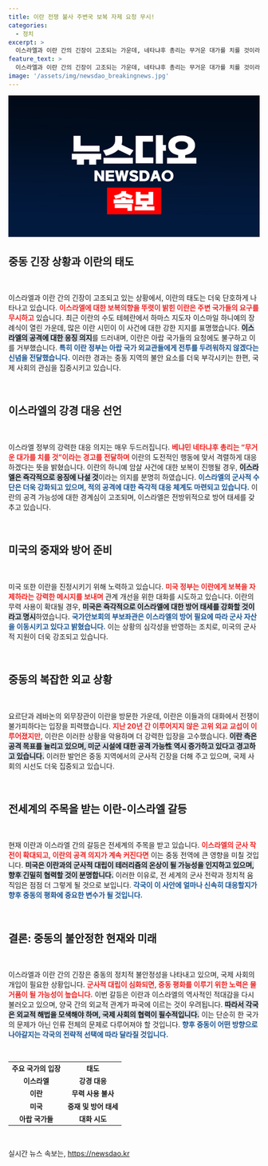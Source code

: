 ```yaml
---
title: 이란 전쟁 불사 주변국 보복 자제 요청 무시!
categories:
  - 정치
excerpt: >
  이스라엘과 이란 간의 긴장이 고조되는 가운데, 네타냐후 총리는 무거운 대가를 치를 것이라며 강력 대응을 예고했습니다. 이란은 전쟁을 불사하겠다는 입장을 고수하며 미국의 요청을 거부했습니다. 바이든 대통령은 즉각 안보회의를 소집해 사태를 주시하고 있습니다.
feature_text: >
  이스라엘과 이란 간의 긴장이 고조되는 가운데, 네타냐후 총리는 무거운 대가를 치를 것이라며 강력 대응을 예고했습니다. 이란은 전쟁을 불사하겠다는 입장을 고수하며 미국의 요청을 거부했습니다. 바이든 대통령은 즉각 안보회의를 소집해 사태를 주시하고 있습니다.
image: '/assets/img/newsdao_breakingnews.jpg'
---
```


<p><img src="/assets/img/newsdao_breakingnews.jpg" alt="flaretime 속보" /></p>

<h2 data-ke-size="size26">중동 긴장 상황과 이란의 태도</h2>

<p data-ke-size="size16">&nbsp;</p>

<p>이스라엘과 이란 간의 긴장이 고조되고 있는 상황에서, 이란의 태도는 더욱 단호하게 나타나고 있습니다. <b><span style="color: #ee2323;">이스라엘에 대한 보복의향을 뚜렷이 밝힌 이란은 주변 국가들의 요구를 무시하고</span></b> 있습니다. 최근 이란의 수도 테헤란에서 하마스 지도자 이스마일 하니예의 장례식이 열린 가운데, 많은 이란 시민이 이 사건에 대한 강한 지지를 표명했습니다. <b><span style="background-color: #21538527;">이스라엘의 공격에 대한 응징 의지</span></b>를 드러내며, 이란은 아랍 국가들의 요청에도 불구하고 이를 거부했습니다. <b><span style="color: #1a5490;">특히 이란 정부는 아랍 국가 외교관들에게 전투를 두려워하지 않겠다는 신념을 전달했습니다.</span></b> 이러한 경과는 중동 지역의 불안 요소를 더욱 부각시키는 한편, 국제 사회의 관심을 집중시키고 있습니다.</p>

<p data-ke-size="size16">&nbsp;</p>

<h2 data-ke-size="size26">이스라엘의 강경 대응 선언</h2>

<p data-ke-size="size16">&nbsp;</p>

<p>이스라엘 정부의 강력한 대응 의지는 매우 두드러집니다. <b><span style="color: #ee2323;">베냐민 네타냐후 총리는 “무거운 대가를 치를 것”이라는 경고를 전달하며</span></b> 이란의 도전적인 행동에 맞서 격렬하게 대응하겠다는 뜻을 밝혔습니다. 이란의 하니예 암살 사건에 대한 보복이 진행될 경우, <b><span style="background-color: #21538527;">이스라엘은 즉각적으로 응징에 나설 것</span></b>이라는 의지를 분명히 하였습니다. <b><span style="color: #1a5490;">이스라엘의 군사적 수단은 더욱 강화되고 있으며, 적의 공격에 대한 즉각적 대응 체계도 마련되고 있습니다.</span></b> 이란의 공격 가능성에 대한 경계심이 고조되며, 이스라엘은 전방위적으로 방어 태세를 갖추고 있습니다.</p>

<p data-ke-size="size16">&nbsp;</p>

<h2 data-ke-size="size26">미국의 중재와 방어 준비</h2>

<p data-ke-size="size16">&nbsp;</p>

<p>미국 또한 이란을 진정시키기 위해 노력하고 있습니다. <b><span style="color: #ee2323;">미국 정부는 이란에게 보복을 자제하라는 강력한 메시지를 보내며</span></b> 관계 개선을 위한 대화를 시도하고 있습니다. 이란의 무력 사용이 확대될 경우, <b><span style="background-color: #21538527;">미국은 즉각적으로 이스라엘에 대한 방어 태세를 강화할 것이라고 명시</span></b>하였습니다. <b><span style="color: #1a5490;">국가안보회의 부보좌관은 이스라엘의 방어 필요에 따라 군사 자산을 이동시키고 있다고 밝혔습니다.</span></b> 이는 상황의 심각성을 반영하는 조치로, 미국의 군사적 지원이 더욱 강조되고 있습니다.</p>

<p data-ke-size="size16">&nbsp;</p>

<h2 data-ke-size="size26">중동의 복잡한 외교 상황</h2>

<p data-ke-size="size16">&nbsp;</p>

<p>요르단과 레바논의 외무장관이 이란을 방문한 가운데, 이란은 이들과의 대화에서 전쟁이 불가피하다는 입장을 피력했습니다. <b><span style="color: #ee2323;">지난 20년 간 이루어지지 않은 고위 외교 교섭이 이루어졌지만,<span></b> 이란은 이러한 상황을 악용하며 더 강력한 입장을 고수했습니다. <b><span style="background-color: #21538527;">이란 측은 공격 목표를 늘리고 있으며, 미군 시설에 대한 공격 가능性 역시 증가하고 있다고 경고하고 있습니다.</span></b> 이러한 발언은 중동 지역에서의 군사적 긴장을 더해 주고 있으며, 국제 사회의 시선도 더욱 집중되고 있습니다.</p>

<p data-ke-size="size16">&nbsp;</p>

<h2 data-ke-size="size26">전세계의 주목을 받는 이란-이스라엘 갈등</h2>

<p data-ke-size="size16">&nbsp;</p>

<p>현재 이란과 이스라엘 간의 갈등은 전세계의 주목을 받고 있습니다. <b><span style="color: #ee2323;">이스라엘의 군사 작전이 확대되고, 이란의 공격 의지가 계속 커진다면</span></b> 이는 중동 전역에 큰 영향을 미칠 것입니다. <b><span style="background-color: #21538527;">미국은 이란과의 군사적 대립이 테러리즘의 온상이 될 가능성을 인지하고 있으며, 향후 긴밀히 협력할 것이 분명합니다.</span></b> 이러한 이유로, 전 세계의 군사 전략과 정치적 움직임은 점점 더 그렇게 될 것으로 보입니다. <b><span style="color: #1a5490;">각국이 이 사안에 얼마나 신속히 대응할지가 향후 중동의 평화에 중요한 변수가 될 것입니다.</span></b></p>

<p data-ke-size="size16">&nbsp;</p>

<h2 data-ke-size="size26">결론: 중동의 불안정한 현재와 미래</h2>

<p data-ke-size="size16">&nbsp;</p>

<p>이스라엘과 이란 간의 긴장은 중동의 정치적 불안정성을 나타내고 있으며, 국제 사회의 개입이 필요한 상황입니다. <b><span style="color: #ee2323;">군사적 대립이 심화되면, 중동 평화를 이루기 위한 노력은 물거품이 될 가능성이 높습니다.</span></b> 이번 갈등은 이란과 이스라엘의 역사적인 적대감을 다시 불러오고 있으며, 양국 간의 외교적 관계가 파국에 이르는 것이 우려됩니다. <b><span style="background-color: #21538527;">따라서 각국은 외교적 해법을 모색해야 하며, 국제 사회의 협력이 필수적입니다.</span></b> 이는 단순히 한 국가의 문제가 아닌 인류 전체의 문제로 다루어져야 할 것입니다. <b><span style="color: #1a5490;">향후 중동이 어떤 방향으로 나아갈지는 각국의 전략적 선택에 따라 달라질 것입니다.</span></b></p>

<p data-ke-size="size16">&nbsp;</p>

<table>
<tr>
<td style="text-align: center; height: 17px;"><b>주요 국가의 입장</b></td>
<td style="text-align: center; height: 17px;"><b>태도</b></td>
</tr>
<tr>
<td style="text-align: center; height: 17px;"><b>이스라엘</b></td>
<td style="text-align: center; height: 17px;"><b>강경 대응</b></td>
</tr>
<tr>
<td style="text-align: center; height: 17px;"><b>이란</b></td>
<td style="text-align: center; height: 17px;"><b>무력 사용 불사</b></td>
</tr>
<tr>
<td style="text-align: center; height: 17px;"><b>미국</b></td>
<td style="text-align: center; height: 17px;"><b>중재 및 방어 태세</b></td>
</tr>
<tr>
<td style="text-align: center; height: 17px;"><b>아랍 국가들</b></td>
<td style="text-align: center; height: 17px;"><b>대화 시도</b></td>
</tr>
</table>

<p data-ke-size="size16">&nbsp;</p>
실시간 뉴스 속보는, <a href="https://newsdao.kr" rel="dofollow">https://newsdao.kr</a>


